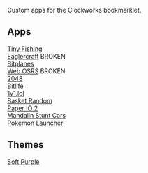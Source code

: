 Custom apps for the Clockworks bookmarklet.
## Apps
[Tiny Fishing](https://l413.github.io/Clockwork-OS-Custom/tinyfishingapp.js) <br>
[Eaglercraft](https://l413.github.io/Clockwork-OS-Custom/eaglercraftapp.js) BROKEN <br>
[Bitplanes](https://l413.github.io/Clockwork-OS-Custom/bitplanesapp.js) <br>
[Web OSRS](https://l413.github.io/Clockwork-OS-Custom/webosrsapp.js) BROKEN <br>
[2048](https://l413.github.io/Clockwork-OS-Custom/2048app.js) <br>
[Bitlife](https://l413.github.io/Clockwork-OS-Custom/bitlifeapp.js) <br>
[1v1.lol](https://l413.github.io/Clockwork-OS-Custom/1v1lolapp.js) <br>
[Basket Random](https://l413.github.io/Clockwork-OS-Custom/basketrandomapp.js) <br>
[Paper IO 2](https://l413.github.io/Clockwork-OS-Custom/paperio2app.js) <br>
[Mandalin Stunt Cars](https://l413.github.io/Clockwork-OS-Custom/mandalinapp.js) <br>
[Pokemon Launcher](https://l413.github.io/Clockwork-OS-Custom/pokemonapp.js) <br>
## Themes
[Soft Purple](https://l413.github.io/Clockwork-OS-Custom/softpurpletheme.css) <br>
